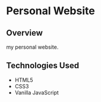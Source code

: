 # Personal Website

## Overview
my personal website.

## Technologies Used
- HTML5
- CSS3
- Vanilla JavaScript